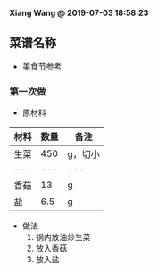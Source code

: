 **Xiang Wang @ 2019-07-03 18:58:23**

## 菜谱名称
* [美食节参考](https://www.meishij.net/zuofa/xianggushengcai.html)

### 第一次做
* 原材料

材料|数量|备注
---|---|---
生菜|450|g，切小
---|---|---
香菇|13|g
盐|6.5|g


* 做法
    1. 锅内放油炒生菜
    2. 放入香菇
    3. 放入盐
